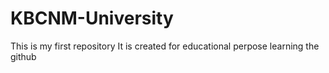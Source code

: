 # KBCNM-University
This is my first repository 
It is created for educational perpose
learning the github
